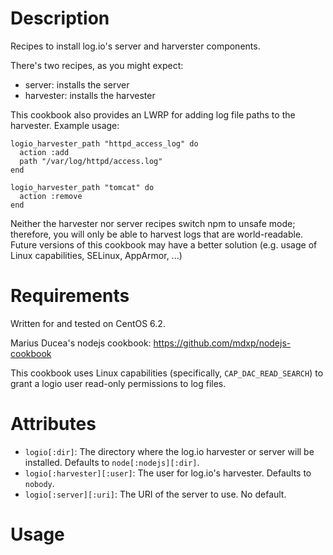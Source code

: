 Description
===========

Recipes to install log.io's server and harverster components.

There's two recipes, as you might expect:

* server: installs the server
* harvester: installs the harvester

This cookbook also provides an LWRP for adding log file paths to the
harvester.  Example usage:

    logio_harvester_path "httpd_access_log" do
      action :add
      path "/var/log/httpd/access.log"
    end

    logio_harvester_path "tomcat" do
      action :remove
    end

Neither the harvester nor server recipes switch npm to unsafe mode; therefore,
you will only be able to harvest logs that are world-readable.  Future
versions of this cookbook may have a better solution (e.g. usage of Linux
capabilities, SELinux, AppArmor, ...)

Requirements
============

Written for and tested on CentOS 6.2.

Marius Ducea's nodejs cookbook: https://github.com/mdxp/nodejs-cookbook

This cookbook uses Linux capabilities (specifically, `CAP_DAC_READ_SEARCH`) to
grant a logio user read-only permissions to log files.

Attributes
==========

* `logio[:dir]`: The directory where the log.io harvester or server will be
  installed.  Defaults to `node[:nodejs][:dir]`.
* `logio[:harvester][:user]`: The user for log.io's harvester.  Defaults to `nobody`.
* `logio[:server][:uri]`: The URI of the server to use.  No default.

Usage
=====
